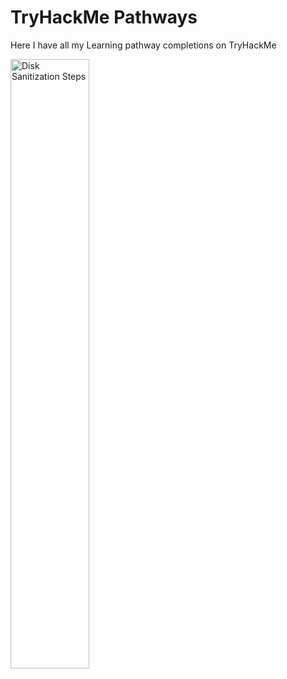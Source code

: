# TryHackMe Pathways

<p>Here I have all my Learning pathway completions on TryHackMe</p>

<img src="https://tryhackme-certificates.s3-eu-west-1.amazonaws.com/THM-XSVCGX7BQV.png" height="50%" width="50%" alt="Disk Sanitization Steps"/>
